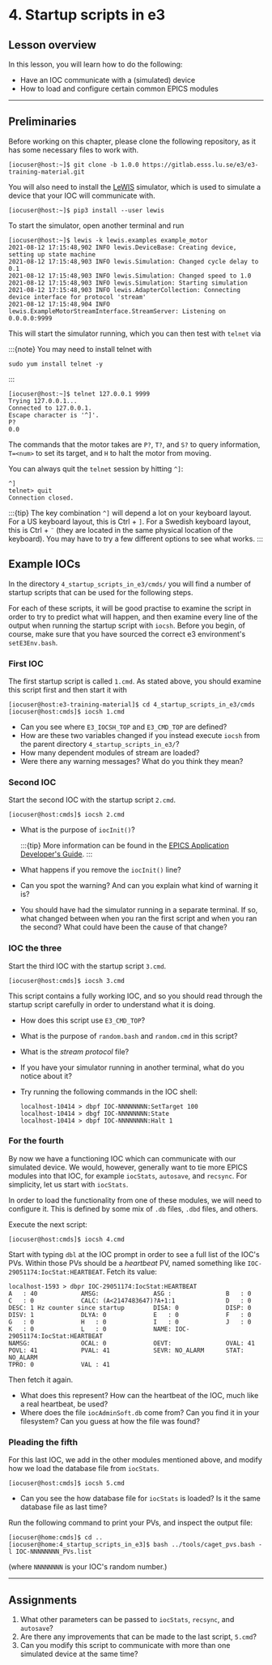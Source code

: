 # 4. Startup scripts in e3

## Lesson overview

In this lesson, you will learn how to do the following:

* Have an IOC communicate with a (simulated) device
* How to load and configure certain common EPICS modules

---

## Preliminaries

Before working on this chapter, please clone the following repository, as it has
some necessary files to work with.

```console
[iocuser@host:~]$ git clone -b 1.0.0 https://gitlab.esss.lu.se/e3/e3-training-material.git
```

You will also need to install the
[LeWIS](https://lewis.readthedocs.io/en/latest/index.html) simulator, which is
used to simulate a device that your IOC will communicate with.

```console
[iocuser@host:~]$ pip3 install --user lewis
```

To start the simulator, open another terminal and run

```console
[iocuser@host:~]$ lewis -k lewis.examples example_motor
2021-08-12 17:15:48,902 INFO lewis.DeviceBase: Creating device, setting up state machine
2021-08-12 17:15:48,903 INFO lewis.Simulation: Changed cycle delay to 0.1
2021-08-12 17:15:48,903 INFO lewis.Simulation: Changed speed to 1.0
2021-08-12 17:15:48,903 INFO lewis.Simulation: Starting simulation
2021-08-12 17:15:48,903 INFO lewis.AdapterCollection: Connecting device interface for protocol 'stream'
2021-08-12 17:15:48,904 INFO lewis.ExampleMotorStreamInterface.StreamServer: Listening on 0.0.0.0:9999
```

This will start the simulator running, which you can then test with `telnet` via

:::{note}
You may need to install telnet with

```console
sudo yum install telnet -y
```

:::

```console
[iocuser@host:~]$ telnet 127.0.0.1 9999
Trying 127.0.0.1...
Connected to 127.0.0.1.
Escape character is '^]'.
P?
0.0
```

The commands that the motor takes are `P?`, `T?`, and `S?` to query information,
`T=<num>` to set its target, and `H` to halt the motor from moving.

You can always quit the `telnet` session by hitting `^]`:

```console
^]
telnet> quit
Connection closed.
```

:::{tip}
The key combination `^]` will depend a lot on your keyboard layout. For a US
keyboard layout, this is Ctrl + `]`. For a Swedish keyboard layout, this is
Ctrl + `¨` (they are located in the same physical location of the keyboard). You
may have to try a few different options to see what works.
:::

## Example IOCs

In the directory `4_startup_scripts_in_e3/cmds/` you will find a number of
startup scripts that can be used for the following steps.

For each of these scripts, it will be good practise to examine the script in
order to try to predict what will happen, and then examine every line of the
output when running the startup script with `iocsh`. Before you begin, of
course, make sure that you have sourced the correct e3 environment's
`setE3Env.bash`.

### First IOC

The first startup script is called `1.cmd`. As stated above, you should examine
this script first and then start it with

```console
[iocuser@host:e3-training-material]$ cd 4_startup_scripts_in_e3/cmds
[iocuser@host:cmds]$ iocsh 1.cmd
```

* Can you see where `E3_IOCSH_TOP` and `E3_CMD_TOP` are defined?
* How are these two variables changed if you instead execute `iocsh` from
  the parent directory `4_startup_scripts_in_e3/`?
* How many dependent modules of stream are loaded?
* Were there any warning messages? What do you think they mean?

### Second IOC

Start the second IOC with the startup script `2.cmd`.

```console
[iocuser@host:cmds]$ iocsh 2.cmd
```

* What is the purpose of `iocInit()`?

  :::{tip}
  More information can be found in the [EPICS Application Developer's
  Guide](https://epics.anl.gov/base/R3-16/2-docs/AppDevGuide/IOCInitialization.html#x8-2810007.4).
  :::

* What happens if you remove the `iocInit()` line?
* Can you spot the warning? And can you explain what kind of warning it is?
* You should have had the simulator running in a separate terminal. If so, what
  changed between when you ran the first script and when you ran the second?
  What could have been the cause of that change?

### IOC the three

Start the third IOC with the startup script `3.cmd`.

```console
[iocuser@host:cmds]$ iocsh 3.cmd
```

This script contains a fully working IOC, and so you should read through the
startup script carefully in order to understand what it is doing.

* How does this script use `E3_CMD_TOP`?
* What is the purpose of `random.bash` and `random.cmd` in this script?
* What is the *stream protocol* file?
* If you have your simulator running in another terminal, what do you notice
  about it?
* Try running the following commands in the IOC shell:

  ```console
  localhost-10414 > dbpf IOC-NNNNNNNN:SetTarget 100
  localhost-10414 > dbgf IOC-NNNNNNNN:State
  localhost-10414 > dbpf IOC-NNNNNNNN:Halt 1
  ```

### For the fourth

By now we have a functioning IOC which can communicate with our simulated
device. We would, however, generally want to tie more EPICS modules into that
IOC, for example `iocStats`, `autosave`, and `recsync`. For simplicity, let us
start with `iocStats`.

In order to load the functionality from one of these modules, we will need to
configure it. This is defined by some mix of `.db` files, `.dbd` files, and
others.

Execute the next script:

```console
[iocuser@host:cmds]$ iocsh 4.cmd
```

Start with typing `dbl` at the IOC prompt in order to see a full list of the
IOC's PVs. Within those PVs should be a *heartbeat* PV, named something like
`IOC-29051174:IocStat:HEARTBEAT`. Fetch its value:

```console
localhost-1593 > dbpr IOC-29051174:IocStat:HEARTBEAT
A   : 40            AMSG:               ASG :               B   : 0
C   : 0             CALC: (A<2147483647)?A+1:1              D   : 0
DESC: 1 Hz counter since startup        DISA: 0             DISP: 0
DISV: 1             DLYA: 0             E   : 0             F   : 0
G   : 0             H   : 0             I   : 0             J   : 0
K   : 0             L   : 0             NAME: IOC-29051174:IocStat:HEARTBEAT
NAMSG:              OCAL: 0             OEVT:               OVAL: 41
POVL: 41            PVAL: 41            SEVR: NO_ALARM      STAT: NO_ALARM
TPRO: 0             VAL : 41

```

Then fetch it
again.

* What does this represent? How can the heartbeat of the IOC, much like a real
  heartbeat, be used?
* Where does the file `iocAdminSoft.db` come from? Can you find it in your
  filesystem? Can you guess at how the file was found?

### Pleading the fifth

For this last IOC, we add in the other modules mentioned above, and modify how
we load the database file from `iocStats`.

```console
[iocuser@host:cmds]$ iocsh 5.cmd
```

* Can you see the how database file for `iocStats` is loaded? Is it the same
  database file as last time?

Run the following command to print your PVs, and inspect the output file:

```console
[iocuser@home:cmds]$ cd ..
[iocuser@home:4_startup_scripts_in_e3]$ bash ../tools/caget_pvs.bash -l IOC-NNNNNNNN_PVs.list
```

(where `NNNNNNNN` is your IOC's random number.)

---

## Assignments

1. What other parameters can be passed to `iocStats`, `recsync`, and `autosave`?
2. Are there any improvements that can be made to the last script, `5.cmd`?
3. Can you modify this script to communicate with more than one simulated device
   at the same time?
